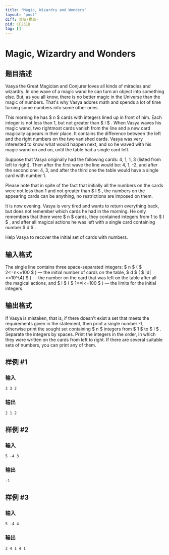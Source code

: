 ```yaml
---
title: "Magic, Wizardry and Wonders"
layout: "post"
diff: 普及/提高-
pid: CF231B
tag: []
---
```


# Magic, Wizardry and Wonders

## 题目描述

Vasya the Great Magician and Conjurer loves all kinds of miracles and wizardry. In one wave of a magic wand he can turn an object into something else. But, as you all know, there is no better magic in the Universe than the magic of numbers. That's why Vasya adores math and spends a lot of time turning some numbers into some other ones.

This morning he has $ n $ cards with integers lined up in front of him. Each integer is not less than 1, but not greater than $ l $ . When Vasya waves his magic wand, two rightmost cards vanish from the line and a new card magically appears in their place. It contains the difference between the left and the right numbers on the two vanished cards. Vasya was very interested to know what would happen next, and so he waved with his magic wand on and on, until the table had a single card left.

Suppose that Vasya originally had the following cards: 4, 1, 1, 3 (listed from left to right). Then after the first wave the line would be: 4, 1, -2, and after the second one: 4, 3, and after the third one the table would have a single card with number 1.

Please note that in spite of the fact that initially all the numbers on the cards were not less than 1 and not greater than $ l $ , the numbers on the appearing cards can be anything, no restrictions are imposed on them.

It is now evening. Vasya is very tired and wants to return everything back, but does not remember which cards he had in the morning. He only remembers that there were $ n $ cards, they contained integers from 1 to $ l $ , and after all magical actions he was left with a single card containing number $ d $ .

Help Vasya to recover the initial set of cards with numbers.

## 输入格式

The single line contains three space-separated integers: $ n $ ( $ 2<=n<=100 $ ) — the initial number of cards on the table, $ d $ ( $ |d|<=10^{4} $ ) — the number on the card that was left on the table after all the magical actions, and $ l $ ( $ 1<=l<=100 $ ) — the limits for the initial integers.

## 输出格式

If Vasya is mistaken, that is, if there doesn't exist a set that meets the requirements given in the statement, then print a single number -1, otherwise print the sought set containing $ n $ integers from $ 1 $ to $ l $ . Separate the integers by spaces. Print the integers in the order, in which they were written on the cards from left to right. If there are several suitable sets of numbers, you can print any of them.

## 样例 #1

### 输入

```
3 3 2

```

### 输出

```
2 1 2 
```

## 样例 #2

### 输入

```
5 -4 3

```

### 输出

```
-1

```

## 样例 #3

### 输入

```
5 -4 4

```

### 输出

```
2 4 1 4 1 
```

